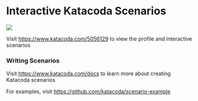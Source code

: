 # Interactive Katacoda Scenarios

[![](http://shields.katacoda.com/katacoda/5056129/count.svg)](https://www.katacoda.com/5056129 "Get your profile on Katacoda.com")

Visit https://www.katacoda.com/5056129 to view the profile and interactive scenarios

### Writing Scenarios
Visit https://www.katacoda.com/docs to learn more about creating Katacoda scenarios

For examples, visit https://github.com/katacoda/scenario-example
